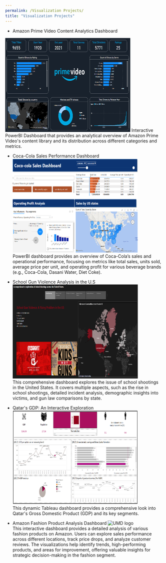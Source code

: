 ```yaml
---
permalink: /Visualization Projects/
title: "Visualization Projects"
---
```


- Amazon Prime Video Content Analytics Dashboard  
 <img src="/assets/images/Amazon Prime.png" alt="UMD logo" width="400" height="300">  
  Interactive PowerBI Dashboard that provides an analytical overview of Amazon Prime Video's content library and its distribution across different categories and metrics.
  
- Coca-Cola Sales Performance Dashboard
   <img src="/assets/images/Coco Cola Sales.png" alt="UMD logo" width="400" height="300">  
  PowerBI dashboard provides an overview of Coca-Cola’s sales and operational performance, focusing on metrics like total sales, units sold, average price per unit, and operating profit for various beverage brands (e.g., Coca-Cola, Dasani Water, Diet Coke).
   
- School Gun Violence Analysis in the U.S
   <img src="/assets/images/School shootings.png" alt="UMD logo" width="400" height="300">    
  This comprehensive dashboard explores the issue of school shootings in the United States. It covers multiple aspects, such as the rise in school shootings, detailed incident analysis, demographic insights into victims, and gun law comparisons by state.
  
- Qatar's GDP: An Interactive Exploration
   <img src="/assets/images/Qatar GDP.png" alt="UMD logo" width="400" height="300">      
  This dynamic Tableau dashboard provides a comprehensive look into Qatar's Gross Domestic Product (GDP) and its key segments.
  
- Amazon Fashion Product Analysis Dashboard
  <img src="/assets/images/Amazon.png.png" alt="UMD logo" width="400" height="300">      
  This interactive dashboard provides a detailed analysis of various fashion products on Amazon. Users can explore sales performance across different locations, track price drops, and analyze customer reviews. The visualizations help identify trends, high-performing products, and areas for improvement, offering valuable insights for strategic decision-making in the fashion segment.
